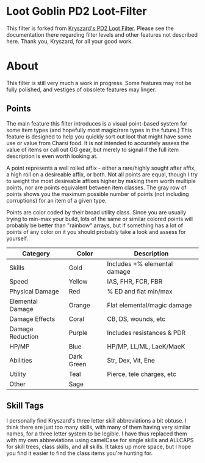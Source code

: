 # Loot Goblin PD2 Loot-Filter

This filter is forked from [Kryszard's PD2 Loot Filter](https://github.com/Kryszard-POD/Kryszard-s-PD2-Loot-Filter). Please see the documentation there regarding filter levels and other features not described here. Thank you, Kryszard, for all your good work.

# About

This filter is still very much a work in progress. Some features may not be fully polished, and vestiges of obsolete features may linger.

## Points

The main feature this filter introduces is a visual point-based system for some item types (and hopefully most magic/rare types in the future.) This feature is designed to help you quickly sort out loot that might have some use or value from Charsi food. It is not intended to accurately assess the value of items or call out GG gear, but merely to signal if the full item description is even worth looking at.

A point represents a well rolled affix - either a rare/highly sought after affix, a high roll on a desireable affix, or both. Not all points are equal, though I try to weight the most desireable affixes higher by making them worth multiple points, nor are points equivalent between item classes. The gray row of points shows you the maximum possible number of points (not including corruptions) for an item of a given type.

Points are color coded by their broad utility class. Since you are usually trying to min-max your build, lots of the same or similar colored points will probably be better than "rainbow" arrays, but if something has a lot of points of any color on it you should probably take a look and assess for yourself.

|Category           |Color      |Description                   |
|-------------------|-----------|------------------------------|
|Skills             |Gold       |Includes +% elemental damage  |
|Speed              |Yellow     |IAS, FHR, FCR, FBR            |
|Physical Damage    |Red        |% ED and flat min/max         |
|Elemental Damage   |Orange     |Flat elemental/magic damage   |
|Damage Effects     |Coral      |CB, DS, wounds, etc           |
|Damage Reduction   |Purple     |Includes resistances & PDR    |
|HP/MP              |Blue       |HP/MP, LL/ML, LaeK/MaeK       |
|Abilities          |Dark Green |Str, Dex, Vit, Ene            |
|Utility            |Teal       |Pierce, tele charges, etc     |
|Other              |Sage       |                              |

## Skill Tags

I personally find Kryszard's three letter skill abbreviations a bit obtuse. I think there are just too many skills, with many of them having very similar names, for a three letter system to be legible. I have thus replaced them with my own abbreviations using camelCase for single skills and ALLCAPS for skill trees, class skills, and all skills. It takes up more space, but I hope you find it easier to find the class items you're hunting for.